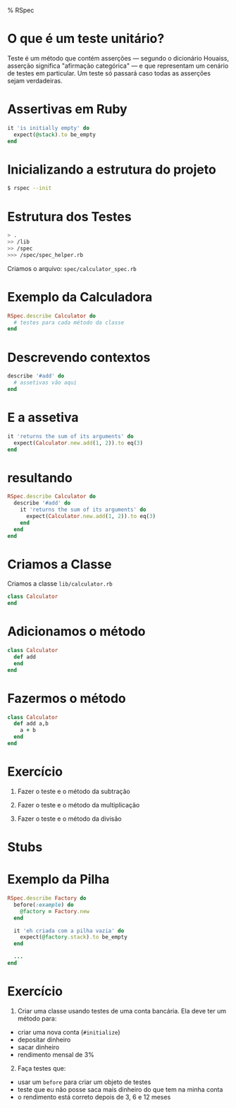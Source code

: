% RSpec

# O que é um teste unitário?

Teste é um método que contém asserções — segundo o dicionário Houaiss, asserção 
significa "afirmação categórica" — e que representam um cenário de testes em 
particular. Um teste só passará caso todas as asserções sejam verdadeiras.

[^1]: https://nandovieira.com.br/tdd-no-rails-unit-tests

# Assertivas em Ruby

```ruby
it 'is initially empty' do
  expect(@stack).to be_empty
end
```

# Inicializando a estrutura do projeto

```bash
$ rspec --init
```

# Estrutura dos Testes

```bash
> .
>> /lib
>> /spec
>>> /spec/spec_helper.rb
```
Criamos o arquivo: `spec/calculator_spec.rb`

# Exemplo da Calculadora

```ruby
RSpec.describe Calculator do
  # testes para cada método da classe
end
```

# Descrevendo contextos

```ruby
describe '#add' do  
  # assetivas vão aqui
end
```

# E a assetiva

```ruby
it 'returns the sum of its arguments' do
  expect(Calculator.new.add(1, 2)).to eq(3)
end
```

# resultando

```ruby
RSpec.describe Calculator do
  describe '#add' do
    it 'returns the sum of its arguments' do
      expect(Calculator.new.add(1, 2)).to eq(3)
    end
  end
end
```

# Criamos a Classe

Criamos a classe `lib/calculator.rb`

```ruby
class Calculator
end
```

# Adicionamos o método

```ruby
class Calculator
  def add
  end
end
```

# Fazermos o método

```ruby
class Calculator
  def add a,b
    a + b
  end
end
```

# Exercício

1) Fazer o teste e o método da subtração

2) Fazer o teste e o método da multiplicação

3) Fazer o teste e o método da divisão

# Stubs



# Exemplo da Pilha

```ruby
RSpec.describe Factory do
  before(:example) do
    @factory = Factory.new
  end

  it 'eh criada com a pilha vazia' do
    expect(@factory.stack).to be_empty
  end

  ...
end
```

# Exercício

1) Criar uma classe usando testes de uma conta bancária. Ela deve ter um método
para:

+ criar uma nova conta (`#initialize`)
+ depositar dinheiro
+ sacar dinheiro
+ rendimento mensal de 3%

2) Faça testes que:

+ usar um `before` para criar um objeto de testes
+ teste que eu não posse saca mais dinheiro do que tem na minha conta
+ o rendimento está correto depois de 3, 6 e 12 meses